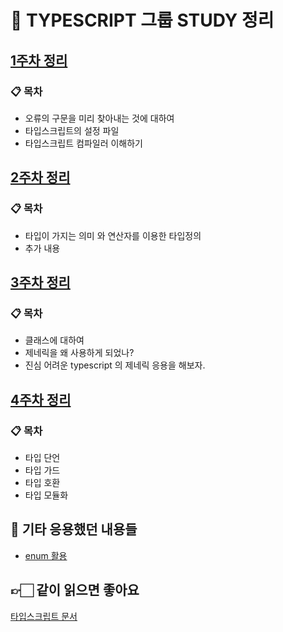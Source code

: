 # 🌊 TYPESCRIPT 그룹 STUDY 정리

## [1주차 정리](https://skillful-limburger-539.notion.site/1-87e0b54b0b9b4f45980af99d5bf1bbf7)
### 📋 목차
- 오류의 구문을 미리 찾아내는 것에 대하여
- 타입스크립트의 설정 파일
- 타입스크립트 컴파일러 이해하기

## [2주차 정리](https://skillful-limburger-539.notion.site/2-a72866c311124ce7aa53629d40e5b81c)
### 📋 목차
- 타입이 가지는 의미 와 연산자를 이용한 타입정의
- 추가 내용

## [3주차 정리](https://skillful-limburger-539.notion.site/3-9438604dc79d4df6934e30e5148a7608)
### 📋 목차
- 클래스에 대하여
- 제네릭을 왜 사용하게 되었나?
- 진심 어려운 typescript 의 제네릭 응용을 해보자.

## [4주차 정리](https://skillful-limburger-539.notion.site/4-2d174333b25c4d9e80fc0ba820e34abe)
### 📋 목차
- 타입 단언
- 타입 가드
- 타입 호환
- 타입 모듈화

## 🐰 기타 응용했던 내용들
- [enum 활용](https://skillful-limburger-539.notion.site/ENUM-1239411668c04b5ea184b40b8e04471e)

## 👉🏻 같이 읽으면 좋아요
[타입스크립트 문서](https://www.typescriptlang.org/docs/handbook/advanced-types.html#user-defined-type-guards)